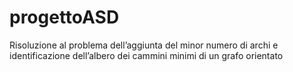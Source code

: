 # progettoASD
Risoluzione al problema dell’aggiunta del minor numero di archi e identificazione dell’albero dei cammini minimi di un grafo orientato

